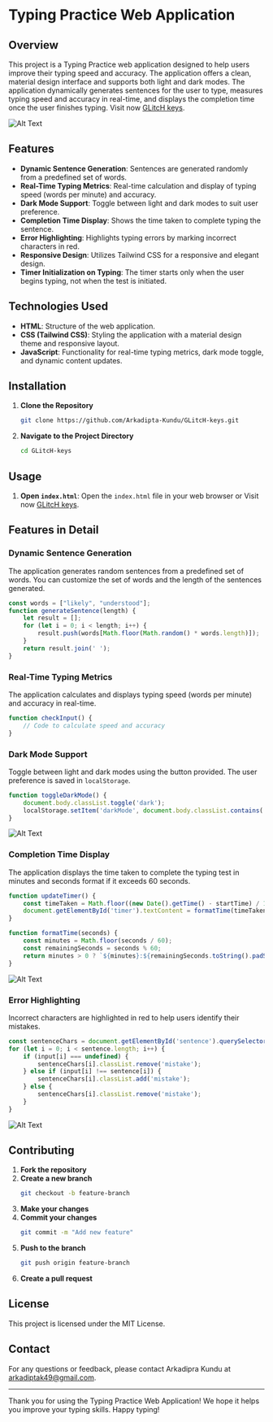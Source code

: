 # Typing Practice Web Application

## Overview

This project is a Typing Practice web application designed to help users improve their typing speed and accuracy. The application offers a clean, material design interface and supports both light and dark modes. The application dynamically generates sentences for the user to type, measures typing speed and accuracy in real-time, and displays the completion time once the user finishes typing.  Visit now [GLitcH keys](https://arkadipta-kundu.github.io/GLitcH-keys/).

![Alt Text](home.png)

## Features

- **Dynamic Sentence Generation**: Sentences are generated randomly from a predefined set of words.
- **Real-Time Typing Metrics**: Real-time calculation and display of typing speed (words per minute) and accuracy.
- **Dark Mode Support**: Toggle between light and dark modes to suit user preference.
- **Completion Time Display**: Shows the time taken to complete typing the sentence.
- **Error Highlighting**: Highlights typing errors by marking incorrect characters in red.
- **Responsive Design**: Utilizes Tailwind CSS for a responsive and elegant design.
- **Timer Initialization on Typing**: The timer starts only when the user begins typing, not when the test is initiated.

## Technologies Used

- **HTML**: Structure of the web application.
- **CSS (Tailwind CSS)**: Styling the application with a material design theme and responsive layout.
- **JavaScript**: Functionality for real-time typing metrics, dark mode toggle, and dynamic content updates.

## Installation

1. **Clone the Repository**
    ```sh
    git clone https://github.com/Arkadipta-Kundu/GLitcH-keys.git
    ```
2. **Navigate to the Project Directory**
    ```sh
    cd GLitcH-keys
    ```

## Usage

1. **Open `index.html`**: Open the `index.html` file in your web browser or Visit now [GLitcH keys](https://arkadipta-kundu.github.io/GLitcH-keys/).

## Features in Detail

### Dynamic Sentence Generation

The application generates random sentences from a predefined set of words. You can customize the set of words and the length of the sentences generated.

```javascript
const words = ["likely", "understood"];
function generateSentence(length) {
    let result = [];
    for (let i = 0; i < length; i++) {
        result.push(words[Math.floor(Math.random() * words.length)]);
    }
    return result.join(' ');
}
```

### Real-Time Typing Metrics

The application calculates and displays typing speed (words per minute) and accuracy in real-time.

```javascript
function checkInput() {
    // Code to calculate speed and accuracy
}
```

### Dark Mode Support

Toggle between light and dark modes using the button provided. The user preference is saved in `localStorage`.

```javascript
function toggleDarkMode() {
    document.body.classList.toggle('dark');
    localStorage.setItem('darkMode', document.body.classList.contains('dark'));
}
```

![Alt Text](dark.png)

### Completion Time Display

The application displays the time taken to complete the typing test in minutes and seconds format if it exceeds 60 seconds.

```javascript
function updateTimer() {
    const timeTaken = Math.floor((new Date().getTime() - startTime) / 1000);
    document.getElementById('timer').textContent = formatTime(timeTaken);
}

function formatTime(seconds) {
    const minutes = Math.floor(seconds / 60);
    const remainingSeconds = seconds % 60;
    return minutes > 0 ? `${minutes}:${remainingSeconds.toString().padStart(2, '0')}` : remainingSeconds.toString();
}
```

![Alt Text](p4comp.png)

### Error Highlighting

Incorrect characters are highlighted in red to help users identify their mistakes.

```javascript
const sentenceChars = document.getElementById('sentence').querySelectorAll('span');
for (let i = 0; i < sentence.length; i++) {
    if (input[i] === undefined) {
        sentenceChars[i].classList.remove('mistake');
    } else if (input[i] !== sentence[i]) {
        sentenceChars[i].classList.add('mistake');
    } else {
        sentenceChars[i].classList.remove('mistake');
    }
}
```
![Alt Text](p3err.png)

## Contributing

1. **Fork the repository**
2. **Create a new branch**
    ```sh
    git checkout -b feature-branch
    ```
3. **Make your changes**
4. **Commit your changes**
    ```sh
    git commit -m "Add new feature"
    ```
5. **Push to the branch**
    ```sh
    git push origin feature-branch
    ```
6. **Create a pull request**

## License

This project is licensed under the MIT License.

## Contact

For any questions or feedback, please contact Arkadipra Kundu at arkadiptak49@gmail.com.

---

Thank you for using the Typing Practice Web Application! We hope it helps you improve your typing skills. Happy typing!
